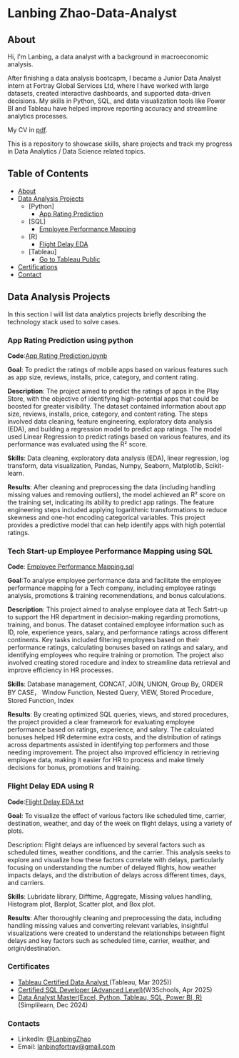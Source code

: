 # Lanbing Zhao-Data-Analyst
## About
Hi, I'm Lanbing, a data analyst with a background in macroeconomic analysis. <br>

After finishing a data analysis bootcapm, I became a Junior Data Analyst intern at Fortray Global Services Ltd, where I have worked with large datasets, created interactive dashboards, and supported data-driven decisions. My skills in Python, SQL, and data visualization tools like Power BI and Tableau have helped improve reporting accuracy and streamline analytics processes.<br> 

My CV in [pdf](https://github.com/zhaoycy/Portfolio-Projects/blob/main/Lanbing%20Zhao%20-%20CV%20-%20Data%20Analyst.pdf).<br>

This is a repository to showcase skills, share projects and track my progress in Data Analytics / Data Science related topics.<br>

## Table of Contents
- [About](#about)
- [Data Analysis Projects](#data-analysis-projects)
  - [Python]
    - [App Rating Prediction](#app-rating-prediction-using-python)
  - [SQL]
    - [Employee Performance Mapping](#Tech-Start-up-Employee-Performance-Mapping-using-SQL)
  - [R]
    - [Flight Delay EDA](#Flight-Delay-EDA-using-R)
  - [Tableau]
    - [Go to Tableau Public](https://public.tableau.com/app/profile/lanbing.zhao/vizzes)
- [Certifications](#certifications)
- [Contact](#contact)

## Data Analysis Projects
 In this section I will list data analytics projects briefly describing the technology stack used to solve cases.

### App Rating Prediction using python
**Code**:[App Rating Prediction.ipynb](https://github.com/zhaoycy/Data-Analysis/blob/main/App_Rating_Prediction.ipynb)

**Goal**: To predict the ratings of mobile apps based on various features such as app size, reviews, installs, price, category, and content rating.

**Description**: The project aimed to predict the ratings of apps in the Play Store, with the objective of identifying high-potential apps that could be boosted for greater visibility. The dataset contained information about app size, reviews, installs, price, category, and content rating. The steps involved data cleaning, feature engineering, exploratory data analysis (EDA), and building a regression model to predict app ratings. The model used Linear Regression to predict ratings based on various features, and its performance was evaluated using the R² score.

**Skills**: Data cleaning, exploratory data analysis (EDA), linear regression, log transform, data visualization, Pandas, Numpy, Seaborn, Matplotlib, Scikit-learn.

**Results**: After cleaning and preprocessing the data (including handling missing values and removing outliers), the model achieved an R² score on the training set, indicating its ability to predict app ratings. The feature engineering steps included applying logarithmic transformations to reduce skewness and one-hot encoding categorical variables. This project provides a predictive model that can help identify apps with high potential ratings.

### Tech Start-up Employee Performance Mapping using SQL
**Code**: [Employee Performance Mapping.sql](https://github.com/zhaoycy/Data-Analysis/blob/main/Tech_Start-up_Employee_Performance_Mapping.sql)

**Goal**:To analyse employee performance data and facilitate the employee performance mapping for a Tech company, including employee ratings analysis, promotions & training recommendations, and bonus calculations.

**Description**: This project aimed to analyse employee data at Tech Satrt-up to support the HR department in decision-making regarding promotions, training, and bonus. The dataset contained employee information such as ID, role, experience years, salary, and performance ratings across different continents. Key tasks included filtering employees based on their performance ratings, calculating bonuses based on ratings and salary, and identifying employees who require training or promotion. The project also involved creating stored rocedure and index to streamline data retrieval and improve efficiency in HR processes.

**Skills**: Database management, CONCAT, JOIN, UNION, Group By, ORDER BY CASE， Window Function, Nested Query, VIEW, Stored Procedure, Stored Function, Index

**Results**: By creating optimized SQL queries, views, and stored procedures, the project provided a clear framework for evaluating employee performance based on ratings, experience, and salary. The calculated bonuses helped HR determine extra costs, and the distribution of ratings across departments assisted in identifying top performers and those needing improvement. The project also improved efficiency in retrieving employee data, making it easier for HR to process and make timely decisions for bonus, promotions and training.

### Flight Delay EDA using R
**Code**:[Flight Delay EDA.txt](https://github.com/zhaoycy/Data-Analysis/blob/main/Flight%20Delay%20EDA.txt)

**Goal**: To visualize the effect of various factors like scheduled time, carrier, destination, weather, and day of the week on flight delays, using a variety of plots.

Description: Flight delays are influenced by several factors such as scheduled times, weather conditions, and the carrier. This analysis seeks to explore and visualize how these factors correlate with delays, particularly focusing on understanding the number of delayed flights, how weather impacts delays, and the distribution of delays across different times, days, and carriers.

**Skills**: Lubridate library, Difftime, Aggregate, Missing values handling, Histogram plot, Barplot, Scatter plot, and Box plot.

**Results**: After thoroughly cleaning and preprocessing the data, including handling missing values and converting relevant variables, insightful visualizations were created to understand the relationships between flight delays and key factors such as scheduled time, carrier, weather, and origin/destination. 

### Certificates
- [Tableau Certified Data Analyst ](https://github.com/zhaoycy/Data-Analysis/blob/main/Tableau%20Certified%20Data%20Analyst%20Certificate%20from%20Tableau.pdf)(Tableau, Mar 2025))
- [Certified SQL Developer (Advanced Level)](https://verify.w3schools.com/1PUOVYI5N0)(W3Schools, Apr 2025) 
- [Data Analyst Master(Excel, Python, Tableau, SQL, Power BI, R)](https://fortraynetworks.lms.simplilearn.com/dashboard/certificate) (Simplilearn, Dec 2024)

### Contacts
- LinkedIn: [@LanbingZhao](https://www.linkedin.com/in/lanbing-zhao-306603264/)
- Email: lanbingfortray@gmail.com

